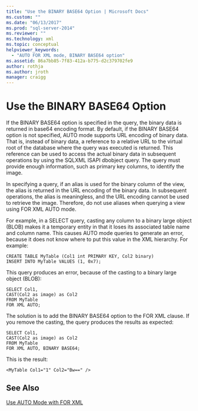 ```yaml
---
title: "Use the BINARY BASE64 Option | Microsoft Docs"
ms.custom: ""
ms.date: "06/13/2017"
ms.prod: "sql-server-2014"
ms.reviewer: ""
ms.technology: xml
ms.topic: conceptual
helpviewer_keywords: 
  - "AUTO FOR XML mode, BINARY BASE64 option"
ms.assetid: 86a7bb85-7f83-412a-b775-d2c379702fe9
author: rothja
ms.author: jroth
manager: craigg
---
```

# Use the BINARY BASE64 Option
  If the BINARY BASE64 option is specified in the query, the binary data is returned in base64 encoding format. By default, if the BINARY BASE64 option is not specified, AUTO mode supports URL encoding of binary data. That is, instead of binary data, a reference to a relative URL to the virtual root of the database where the query was executed is returned. This reference can be used to access the actual binary data in subsequent operations by using the SQLXML ISAPI dbobject query. The query must provide enough information, such as primary key columns, to identify the image.  
  
 In specifying a query, if an alias is used for the binary column of the view, the alias is returned in the URL encoding of the binary data. In subsequent operations, the alias is meaningless, and the URL encoding cannot be used to retrieve the image. Therefore, do not use aliases when querying a view using FOR XML AUTO mode.  
  
 For example, in a SELECT query, casting any column to a binary large object (BLOB) makes it a temporary entity in that it loses its associated table name and column name. This causes AUTO mode queries to generate an error, because it does not know where to put this value in the XML hierarchy. For example:  
  
```  
CREATE TABLE MyTable (Col1 int PRIMARY KEY, Col2 binary)  
INSERT INTO MyTable VALUES (1, 0x7);  
```  
  
 This query produces an error, because of the casting to a binary large object (BLOB):  
  
```  
SELECT Col1,  
CAST(Col2 as image) as Col2  
FROM MyTable  
FOR XML AUTO;  
```  
  
 The solution is to add the BINARY BASE64 option to the FOR XML clause. If you remove the casting, the query produces the results as expected:  
  
```  
SELECT Col1,  
CAST(Col2 as image) as Col2  
FROM MyTable  
FOR XML AUTO, BINARY BASE64;  
```  
  
 This is the result:  
  
```  
<MyTable Col1="1" Col2="Bw==" />  
```  
  
## See Also  
 [Use AUTO Mode with FOR XML](use-auto-mode-with-for-xml.md)  
  
  
